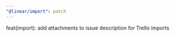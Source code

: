 ```yaml
---
"@linear/import": patch
---
```


 feat(import): add attachments to issue description for Trello imports
